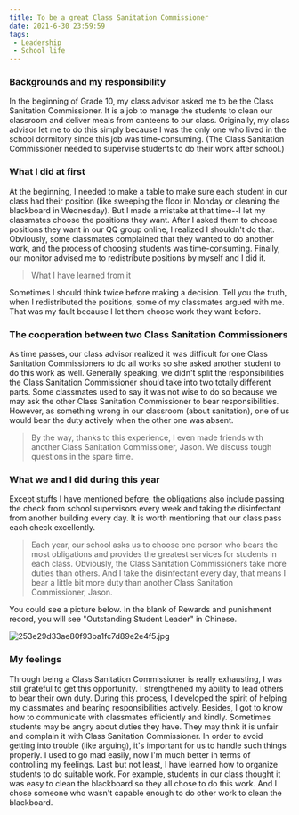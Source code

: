 ```yaml
---
title: To be a great Class Sanitation Commissioner
date: 2021-6-30 23:59:59
tags:
 - Leadership
 - School life
---
```


### Backgrounds and my responsibility

In the beginning of Grade 10, my class advisor asked me to be the Class Sanitation Commissioner. It is a job to manage the students to clean our classroom and deliver meals from canteens to our class. Originally, my class advisor let me to do this simply because I was the only one who lived in the school dormitory since this job was time-consuming. (The Class Sanitation Commissioner needed to supervise students to do their work after school.)

### What I did at first

At the beginning, I needed to make a table to make sure each student in our class had their position (like sweeping the floor in Monday or cleaning the blackboard in Wednesday). But I made a mistake at that time--I let my classmates choose the positions they want. After I asked them to choose positions they want in our QQ group online, I realized I shouldn't do that. Obviously, some classmates complained that they wanted to do another work, and the process of choosing students was time-consuming. Finally, our monitor advised me to redistribute positions by myself and I did it.

> What I have learned from it

Sometimes I should think twice before making a decision. Tell you the truth, when I redistributed the positions, some of my classmates argued with me. That was my fault because I let them choose work they want before.
### The cooperation between two Class Sanitation Commissioners

As time passes, our class advisor realized it was difficult for one Class Sanitation Commissioners to do all works so she asked another student to do this work as well.
Generally speaking, we didn't split the responsibilities the Class Sanitation Commissioner should take into two totally different parts. Some classmates used to say it was not wise to do so because we may ask the other Class Sanitation Commissioner to bear responsibilities. However, as something wrong in our classroom (about sanitation), one of us would bear the duty actively when the other one was absent.

> By the way, thanks to this experience, I even made friends with another Class Sanitation Commissioner, Jason. We discuss tough questions in the spare time.

### What we and I did during this year

Except stuffs I have mentioned before, the obligations also include passing the check from school supervisors every week and taking the disinfectant from another building every day.
It is worth mentioning that our class pass each check excellently.

> Each year, our school asks us to choose one person who bears the most obligations and provides the greatest services for students in each class. Obviously, the Class Sanitation Commissioners take more duties than others. And I take the disinfectant every day, that means I bear a little bit more duty than another Class Sanitation Commissioner, Jason.

You could see a picture below. In the blank of Rewards and punishment record, you will see "Outstanding Student Leader" in Chinese.


![253e29d33ae80f93ba1fc7d89e2e4f5.jpg](https://i.loli.net/2021/06/30/zeq4ortVKhOXGvw.jpg)

### My feelings 

Through being a Class Sanitation Commissioner is really exhausting, I was still grateful to get this opportunity. I strengthened my ability to lead others to bear their own duty. During this process, I developed the spirit of helping my classmates and bearing responsibilities actively. Besides, I got to know how to communicate with classmates efficiently and kindly. Sometimes students may be angry about duties they have. They may think it is unfair and complain it with Class Sanitation Commissioner. In order to avoid getting into trouble (like arguing), it's important for us to handle such things properly. I used to go mad easily, now I'm much better in terms of controlling my feelings. Last but not least, I have learned how to organize students to do suitable work. For example, students in our class thought it was easy to clean the blackboard so they all chose to do this work. And I chose someone who wasn't capable enough to do other work to clean the blackboard.

